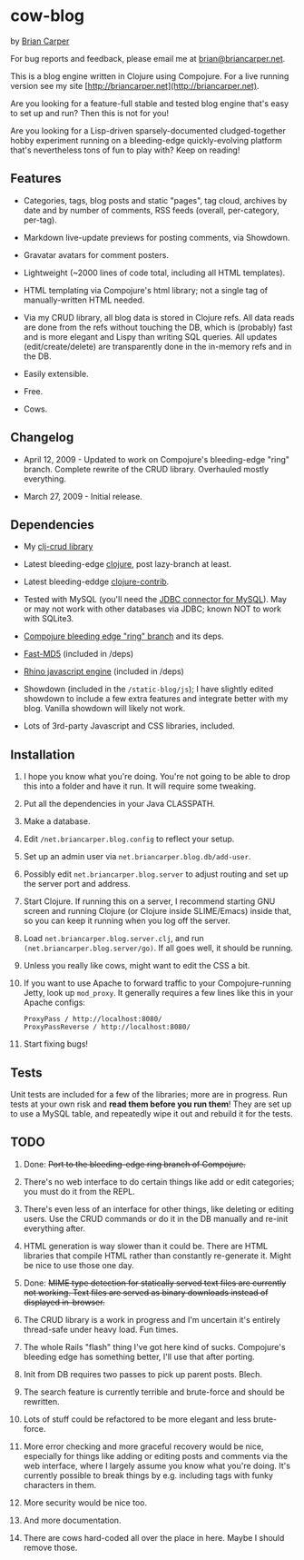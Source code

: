 # cow-blog
by [Brian Carper](http://briancarper.net)

For bug reports and feedback, please email me at brian@briancarper.net.

This is a blog engine written in Clojure using Compojure.  For a live running version see my site [http://briancarper.net](http://briancarper.net).

Are you looking for a feature-full stable and tested blog engine that's easy to set up and run?  Then this is not for you!

Are you looking for a Lisp-driven sparsely-documented cludged-together hobby experiment running on a bleeding-edge quickly-evolving platform that's nevertheless tons of fun to play with?  Keep on reading!

## Features

* Categories, tags, blog posts and static "pages", tag cloud, archives by date and by number of comments, RSS feeds (overall, per-category, per-tag).

* Markdown live-update previews for posting comments, via Showdown.

* Gravatar avatars for comment posters.

* Lightweight (~2000 lines of code total, including all HTML templates).

* HTML templating via Compojure's html library; not a single tag of manually-written HTML needed.

* Via my CRUD library, all blog data is stored in Clojure refs.  All data reads are done from the refs without touching the DB, which is (probably) fast and is more elegant and Lispy than writing SQL queries.  All updates (edit/create/delete) are transparently done in the in-memory refs and in the DB.

* Easily extensible.

* Free.

* Cows.

## Changelog

* April 12, 2009 - Updated to work on Compojure's bleeding-edge "ring" branch.  Complete rewrite of the CRUD library.  Overhauled mostly everything.

* March 27, 2009 - Initial release.

## Dependencies

* My [clj-crud library](http://github.com/briancarper/clj-crud/tree/master)

* Latest bleeding-edge [clojure](http://clojure.org/), post lazy-branch at least.

* Latest bleeding-eddge [clojure-contrib](http://code.google.com/p/clojure-contrib/).

* Tested with MySQL (you'll need the [JDBC connector for MySQL](http://dev.mysql.com/usingmysql/java/)).  May or may not work with other databases via JDBC; known NOT to work with SQLite3.

* [Compojure bleeding edge "ring" branch](http://github.com/weavejester/compojure) and its deps.  

* [Fast-MD5](http://www.twmacinta.com/myjava/fast_md5.php)  (included in /deps)

* [Rhino javascript engine](http://www.mozilla.org/rhino/)  (included in /deps)

* Showdown (included in the `/static-blog/js`); I have slightly edited showdown to include a few extra features and integrate better with my blog.  Vanilla showdown will likely not work.

* Lots of 3rd-party Javascript and CSS libraries, included.

## Installation

1. I hope you know what you're doing.  You're not going to be able to drop this into a folder and have it run.  It will require some tweaking.

2. Put all the dependencies in your Java CLASSPATH.

3. Make a database.

4. Edit `/net.briancarper.blog.config` to reflect your setup.

5. Set up an admin user via `net.briancarper.blog.db/add-user`.

6. Possibly edit `net.briancarper.blog.server` to adjust routing and set up the server port and address.

7. Start Clojure.  If running this on a server, I recommend starting GNU screen and running Clojure (or Clojure inside SLIME/Emacs) inside that, so you can keep it running when you log off the server.

8. Load `net.briancarper.blog.server.clj`, and run `(net.briancarper.blog.server/go)`.  If all goes well, it should be running.

9. Unless you really like cows, might want to edit the CSS a bit.

10. If you want to use Apache to forward traffic to your Compojure-running Jetty, look up `mod_proxy`.  It generally requires a few lines like this in your Apache configs:

        ProxyPass / http://localhost:8080/
        ProxyPassReverse / http://localhost:8080/

11. Start fixing bugs!

        
## Tests

Unit tests are included for a few of the libraries; more are in progress.  Run tests at your own risk and **read them before you run them**!  They are set up to use a MySQL table, and repeatedly wipe it out and rebuild it for the tests.

## TODO

1. Done: <s>Port to the bleeding-edge ring branch of Compojure.</s> 

2. There's no web interface to do certain things like add or edit categories; you must do it from the REPL.

3. There's even less of an interface for other things, like deleting or editing users.  Use the CRUD commands or do it in the DB manually and re-init everything after.

4. HTML generation is way slower than it could be.  There are HTML libraries that compile HTML rather than constantly re-generate it.  Might be nice to use those one day.

5. Done: <s>MIME type detection for statically served text files are currently not working.  Text files are served as binary downloads instead of displayed in-browser.</s>

6. The CRUD library is a work in progress and I'm uncertain it's entirely thread-safe under heavy load.  Fun times.

7. The whole Rails "flash" thing I've got here kind of sucks.  Compojure's bleeding edge has something better, I'll use that after porting.

8. Init from DB requires two passes to pick up parent posts.  Blech.

9. The search feature is currently terrible and brute-force and should be rewritten.

10. Lots of stuff could be refactored to be more elegant and less brute-force.

11. More error checking and more graceful recovery would be nice, especially for things like adding or editing posts and comments via the web interface, where I largely assume you know what you're doing.  It's currently possible to break things by e.g. including tags with funky characters in them.

12. More security would be nice too.

13. And more documentation.

14. There are cows hard-coded all over the place in here.  Maybe I should remove those.

